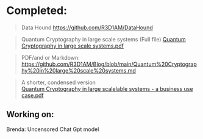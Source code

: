 


# Completed:

> Data Hound https://github.com/R3D1AM/DataHound 

 > Quantum Cryptography in large scale systems (Full file)
 [Quantum Cryptography in large scale systems.pdf](https://github.com/user-attachments/files/16927625/Quantum.Cryptography.in.large.scale.systems.pdf)

> PDF/and or Markdown: https://github.com/R3D1AM/Blog/blob/main/Quantum%20Cryptography%20in%20large%20scale%20systems.md

> A shorter, condensed version  
[Quantum Cryptography in large scalelable systems - a business use case.pdf](https://github.com/user-attachments/files/16942459/Quantum.Cryptography.in.large.scalelable.systems.-.a.business.use.case.pdf)
>

 ## Working on: 
Brenda: 
Uncensored Chat Gpt model

